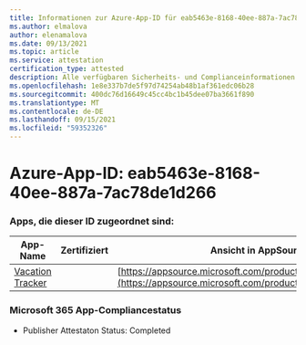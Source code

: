 ```yaml
---
title: Informationen zur Azure-App-ID für eab5463e-8168-40ee-887a-7ac78de1d266
ms.author: elmalova
author: elenamalova
ms.date: 09/13/2021
ms.topic: article
ms.service: attestation
certification_type: attested
description: Alle verfügbaren Sicherheits- und Complianceinformationen für eab5463e-8168-40ee-887a-7ac78de1d266.
ms.openlocfilehash: 1e8e337b7de5f97d74254ab48b1af361edc06b28
ms.sourcegitcommit: 400dc76d16649c45cc4bc1b45dee07ba3661f890
ms.translationtype: MT
ms.contentlocale: de-DE
ms.lasthandoff: 09/15/2021
ms.locfileid: "59352326"
---
```

# <a name="azure-app-id-eab5463e-8168-40ee-887a-7ac78de1d266"></a>Azure-App-ID: eab5463e-8168-40ee-887a-7ac78de1d266


### <a name="apps-associated-with-this-id"></a>Apps, die dieser ID zugeordnet sind:
| **App-Name** | **Zertifiziert** | **Ansicht in AppSource** |
|--------------|---------------|-----------------------|
| [Vacation Tracker](https://docs.microsoft.com/microsoft-365-app-certification/forward/WA200002167) |  | [https://appsource.microsoft.com/product/office/WA200002167](https://appsource.microsoft.com/product/office/WA200002167) |

### <a name="microsoft-365-app-compliance-status"></a>Microsoft 365 App-Compliancestatus
- Publisher Attestaton Status: Completed
